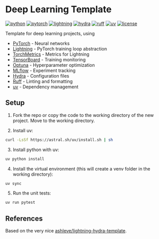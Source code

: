 # Deep Learning Template
[![python](https://img.shields.io/badge/-Python-blue?logo=python&logoColor=white)](https://github.com/pre-commit/pre-commit)
[![pytorch](https://img.shields.io/badge/PyTorch-ee4c2c?logo=pytorch&logoColor=white)](https://pytorch.org/get-started/locally/)
[![lightning](https://img.shields.io/badge/-Lightning-792ee5?logo=lightning&logoColor=white)](https://pytorchlightning.ai/)
[![hydra](https://img.shields.io/badge/-Hydra-89b8cd?logo=meta)](https://hydra.cc/)
[![ruff](https://img.shields.io/badge/-Ruff-261230?logo=ruff&logoColor=261230&labelColor=d7ff64)](https://github.com/astral-sh/ruff)
[![uv](https://img.shields.io/badge/-uv-261230?logo=astral&logoColor=261230&labelColor=de5fe9)](https://github.com/astral-sh/uv)
[![license](https://img.shields.io/badge/license-MIT-green.svg?labelColor=gray)](https://github.com/miguelbper/deep-learning-template/blob/main/LICENSE)
<!-- [![Code style: black](https://img.shields.io/badge/code%20style-black-000000.svg)](https://github.com/psf/black) -->
<!-- [![Imports: isort](https://img.shields.io/badge/%20imports-isort-%231674b1?style=flat&labelColor=ef8336)](https://pycqa.github.io/isort/) -->
<!-- add automatic tests passing -->
<!-- add automatic code coverage -->



Template for deep learning projects, using
- [PyTorch](https://github.com/pytorch/pytorch) - Neural networks
- [Lightning](https://github.com/Lightning-AI/pytorch-lightning) - PyTorch training loop abstraction
- [TorchMetrics](https://github.com/Lightning-AI/torchmetrics) - Metrics for Lightning
- [TensorBoard](https://github.com/tensorflow/tensorboard) - Training monitoring
- [Optuna](https://github.com/optuna/optuna) - Hyperparameter optimization
- [MLflow](https://github.com/mlflow/mlflow) - Experiment tracking
- [Hydra](https://github.com/facebookresearch/hydra) - Configuration files
- [Ruff](https://github.com/astral-sh/ruff) - Linting and formatting
- [uv](https://github.com/astral-sh/uv) - Dependency management


## Setup
1. Fork the repo or copy the code to the working directory of the new project. Move to the working directory.

2. Install uv:
```bash
curl -LsSf https://astral.sh/uv/install.sh | sh
```

3. Install python with uv:
```bash
uv python install
```

4. Install the virtual environment (this will create a venv folder in the working directory):
```bash
uv sync
```

5. Run the unit tests:
```bash
uv run pytest
```


## References

Based on the very nice [ashleve/lightning-hydra-template](https://github.com/ashleve/lightning-hydra-template).
